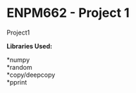 # ENPM662 - Project 1
Project1

**Libraries Used:**  

*numpy  
*random  
*copy/deepcopy  
*pprint  
